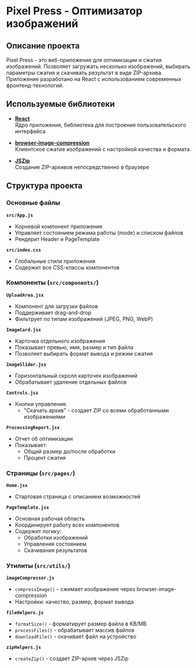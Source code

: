 # Pixel Press - Оптимизатор изображений

## Описание проекта
Pixel Press - это веб-приложение для оптимизации и сжатия изображений. Позволяет загружать несколько изображений, выбирать параметры сжатия и скачивать результат в виде ZIP-архива. Приложение разработано на React с использованием современных фронтенд-технологий.

## Используемые библиотеки

- **[React](https://github.com/facebook/react)**  
  Ядро приложения, библиотека для построения пользовательского интерфейса

- **[browser-image-compression](https://www.npmjs.com/package/browser-image-compression)**  
  Клиентское сжатие изображений с настройкой качества и формата

- **[JSZip](https://github.com/Stuk/jszip)**  
  Создание ZIP-архивов непосредственно в браузере

## Структура проекта

### Основные файлы

**`src/App.js`**  
- Корневой компонент приложения  
- Управляет состоянием режима работы (mode) и списком файлов  
- Рендерит Header и PageTemplate  

**`src/index.css`**  
- Глобальные стили приложения  
- Содержит все CSS-классы компонентов  

### Компоненты (`src/components/`)

**`UploadArea.jsx`**  
- Компонент для загрузки файлов  
- Поддерживает drag-and-drop  
- Фильтрует по типам изображений (JPEG, PNG, WebP)  

**`ImageCard.jsx`**  
- Карточка отдельного изображения  
- Показывает превью, имя, размер и тип файла  
- Позволяет выбирать формат вывода и режим сжатия  

**`ImageSlider.jsx`**  
- Горизонтальный скролл карточек изображений  
- Обрабатывает удаление отдельных файлов  

**`Controls.jsx`**  
- Кнопки управления:  
  - "Скачать архив" - создает ZIP со всеми обработанными изображениями  

**`ProcessingReport.jsx`**  
- Отчет об оптимизации  
- Показывает:  
  - Общий размер до/после обработки  
  - Процент сжатия  

### Страницы (`src/pages/`)

**`Home.jsx`**  
- Стартовая страница с описанием возможностей  

**`PageTemplate.jsx`**  
- Основная рабочая область  
- Координирует работу всех компонентов  
- Содержит логику:  
  - Обработки изображений  
  - Управления состоянием  
  - Скачивания результатов  

### Утилиты (`src/utils/`)

**`imageCompressor.js`**  
- `compressImage()` - сжимает изображение через browser-image-compression  
- Настройки: качество, размер, формат вывода  

**`fileHelpers.js`**  
- `formatSize()` - форматирует размер файла в KB/MB  
- `processFiles()` - обрабатывает массив файлов  
- `downloadFile()` - скачивает файл на устройство  

**`zipHelpers.js`**  
- `createZip()` - создает ZIP-архив через JSZip  
